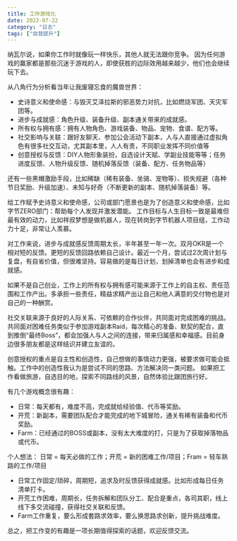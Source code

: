 ```yaml
---
title: 工作游戏化
date: 2022-07-22
category: "日志"
tags: ["自我提升"]
---
```

纳瓦尔说，如果你工作时就像玩一样快乐，其他人就无法跟你竞争。
因为任何游戏的赢家都是那些沉迷于游戏的人，即使获胜的边际效用越来越少，他们也会继续玩下去。

从八角行为分析看当年让我废寝忘食的魔兽世界：
- 史诗意义和使命感：与毁灭艾泽拉斯的邪恶势力对抗，比如燃烧军团、天灾军团等。
- 进步与成就感：角色升级、装备升级、副本通关带来的成就感。
- 所有权与拥有感：拥有人物角色、游戏装备、物品、宠物、食谱、配方等。
- 社交影响与关联：跟好友聊天、参加公会活动下副本，人与人直接通过虚拟角色有很多社交互动，尤其副本里，人人有责，不同职业发挥不同价值等
- 创意授权与反馈：DIY人物形象装扮，自选设计天赋、学副业技能等等；任务进度反馈、人物升级反馈、随机掉落反馈（装备、配方、任务物品等）

还有一些黑帽激励手段，比如稀缺（稀有装备、坐骑、宠物等）、损失规避（各种节日奖励、升级加速）、未知与好奇（不断更新的副本、随机掉落装备）等。

给工作赋予史诗意义和使命感，公司或部门愿景也是为了创造意义和使命感，比如字节ZERO部门：帮助每个人发现并激发潜能。
工作目标与人生目标一致是最难但最有效的动力，比如祥叔梦想是做机器人，现在转岗到字节机器人项目组，工作动力十足，非常让人羡慕。

对工作来说，进步与成就感反馈周期太长，半年甚至一年一次。双月OKR是一个相对短的反馈。更短的反馈回路依赖自己设计。最近一个月，尝试过2次周计划与复盘，有自省价值，但很难坚持。容易做的是每日计划，划掉清单也会有进步和成就感。

如果不是自己创业，工作上的所有权与拥有感可能来源于工作上的自主权、责任范围和工作产出。多承担一些责任，精益求精产出让自己和他人满意的交付物也是对自己的一种酬赏。

社交关联来源于良好的人际关系、可依赖的合作伙伴，共同面对完成困难的挑战。
共同面对困难任务类似于参加游戏副本Raid，每次精心的准备、默契的配合，直到推倒“最终Boss”，都会加强人与人之间的连接，带来归属感和幸福感。目前身边很多朋友都是这样结识并建立友谊的。

创意授权的重点是自主性和创造性，自己想做的事情动力更强，被要求做可能会抵触。工作中的创造性我认为是尝试不同的思路、方法解决同一类问题。
如果把工作看做旅游，自选目的地，探索不同路线的风景，自然体验比跟团旅行好。

有几个游戏概念很有趣：
- 日常：每天都有，难度不高，完成就给经验值、代币等奖励。
- 开荒：新副本，需要团队配合才能完成的地下城冒险，通关有稀有装备和代币奖励。
- Farm：已经通过的BOSS或副本，没有太大难度的打，只是为了获取掉落物品或代币。

个人想法：
日常 = 每天必做的工作；开荒 = 新的困难工作/项目；Fram = 轻车熟路的工作/项目

- 日常工作固定/琐碎，周期短，追求及时反馈获得成就感。比如形成每日任务清单打卡。
- 开荒工作困难，周期长，任务拆解和团队分工、配合是重点，各司其职，线上线下多交流碰撞，获得社交关联和反馈。
- Farm工作重复，要么形成套路求效率，要么换思路求创新，提升挑战难度。

总之，把工作变的有趣是一项长期值得探索的话题，欢迎反馈交流。

